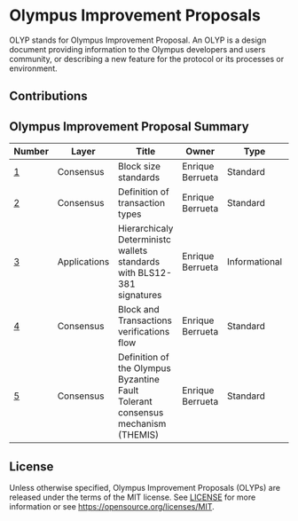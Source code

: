 # Olympus Improvement Proposals

OLYP stands for Olympus Improvement Proposal. An OLYP is a design document providing information to the Olympus developers and users community, or describing a new feature for the protocol or its processes or environment. 

## Contributions


## Olympus Improvement Proposal Summary
Number | Layer | Title | Owner | Type | Status
--- | --- | --- | --- | --- | ---
[1](olyps/olyp-0001.md) | Consensus | Block size standards | Enrique Berrueta | Standard | Final
[2](olyps/olyp-0002.md) | Consensus | Definition of transaction types | Enrique Berrueta | Standard | Final
[3](olyps/olyp-0003.md) | Applications | Hierarchicaly Deterministc wallets standards with BLS12-381 signatures | Enrique Berrueta | Informational | Final
[4](olyps/olyp-0004.md) | Consensus | Block and Transactions verifications flow | Enrique Berrueta | Standard | Final
[5](olyps/olyp-0005.md) | Consensus | Definition of the Olympus Byzantine Fault Tolerant consensus mechanism (THEMIS) | Enrique Berrueta | Standard | Final


## License

Unless otherwise specified, Olympus Improvement Proposals (OLYPs) are released under the terms of the MIT license. See [LICENSE](LICENSE) for more information or see https://opensource.org/licenses/MIT.
